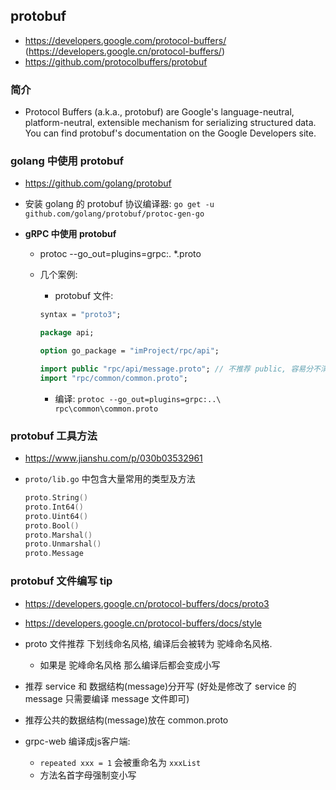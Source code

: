 ## protobuf
* https://developers.google.com/protocol-buffers/       (https://developers.google.cn/protocol-buffers/)
* https://github.com/protocolbuffers/protobuf

### 简介
* Protocol Buffers (a.k.a., protobuf) are Google's language-neutral, platform-neutral, extensible mechanism for serializing structured data. You can find protobuf's documentation on the Google Developers site.

### golang 中使用 protobuf
* https://github.com/golang/protobuf

* 安装 golang 的 protobuf 协议编译器: `go get -u github.com/golang/protobuf/protoc-gen-go`

* __gRPC 中使用 protobuf__
  * protoc --go_out=plugins=grpc:. *.proto
  * 几个案例:
    * protobuf 文件:
    ```proto
    syntax = "proto3";

    package api;

    option go_package = "imProject/rpc/api";

    import public "rpc/api/message.proto"; // 不推荐 public, 容易分不清
    import "rpc/common/common.proto";
    ```

    * 编译: `protoc --go_out=plugins=grpc:..\ rpc\common\common.proto`

### protobuf 工具方法
* https://www.jianshu.com/p/030b03532961

* `proto/lib.go` 中包含大量常用的类型及方法
  ```go
  proto.String()
  proto.Int64()
  proto.Uint64()
  proto.Bool()
  proto.Marshal()
  proto.Unmarshal()
  proto.Message
  ```

### protobuf 文件编写 tip
* https://developers.google.cn/protocol-buffers/docs/proto3
* https://developers.google.cn/protocol-buffers/docs/style

* proto 文件推荐 下划线命名风格, 编译后会被转为 驼峰命名风格.
  * 如果是 驼峰命名风格 那么编译后都会变成小写

* 推荐 service 和 数据结构(message)分开写 (好处是修改了 service 的 message 只需要编译 message 文件即可)

* 推荐公共的数据结构(message)放在 common.proto

* grpc-web 编译成js客户端:
  * `repeated xxx = 1` 会被重命名为 `xxxList`
  * 方法名首字母强制变小写
